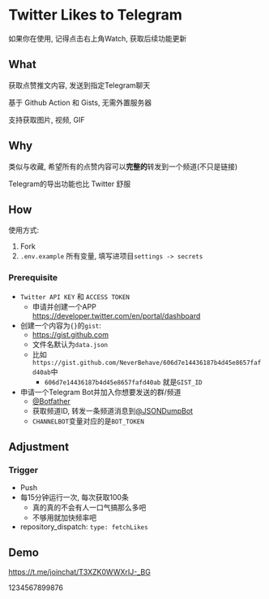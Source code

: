 # Twitter Likes to Telegram

如果你在使用, 记得点击右上角Watch, 获取后续功能更新

## What 

获取点赞推文内容, 发送到指定Telegram聊天

基于 Github Action 和 Gists, 无需外置服务器

支持获取图片, 视频, GIF

## Why

类似与收藏, 希望所有的点赞内容可以**完整的**转发到一个频道(不只是链接)

 Telegram的导出功能也比 Twitter 舒服

## How

使用方式:

1. Fork
2. `.env.example` 所有变量, 填写进项目`settings -> secrets`

### Prerequisite

- `Twitter API KEY` 和 `ACCESS TOKEN`
    - 申请并创建一个APP https://developer.twitter.com/en/portal/dashboard
- 创建一个内容为`{}`的`gist`: 
    - https://gist.github.com
    - 文件名默认为`data.json`
    - 比如`https://gist.github.com/NeverBehave/606d7e14436187b4d45e8657fafd40ab`中
        - `606d7e14436187b4d45e8657fafd40ab` 就是`GIST_ID`
- 申请一个Telegram Bot并加入你想要发送的群/频道
    - [@Botfather](https://t.me/botfather)
    - 获取频道ID, 转发一条频道消息到[@JSONDumpBot](https://t.me/JSONDumpBot)
    - `CHANNELBOT`变量对应的是`BOT_TOKEN`

## Adjustment

### Trigger

- Push 
- 每15分钟运行一次, 每次获取100条
    - 真的真的不会有人一口气搞那么多吧
    - 不够用就加快频率吧
- repository_dispatch: `type: fetchLikes`

## Demo

https://t.me/joinchat/T3XZK0WWXrIJ-_BG


1234567899876
